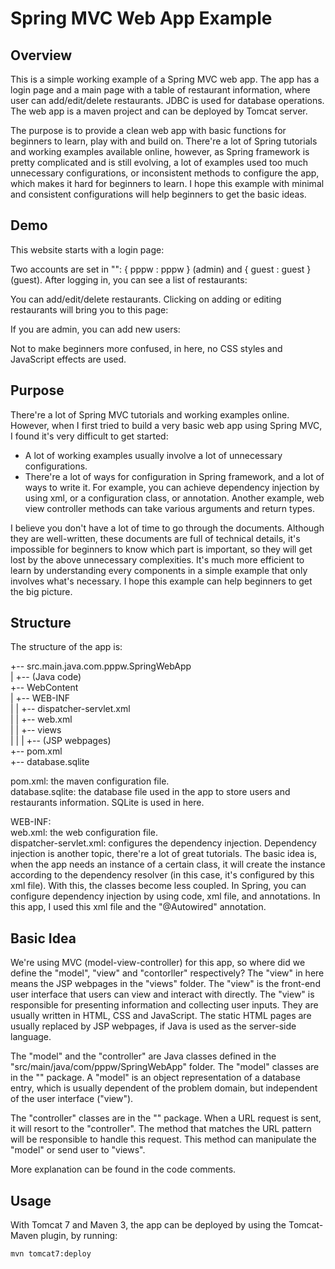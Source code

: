 # Spring MVC Web App Example

## Overview

This is a simple working example of a Spring MVC web app. The app has a login page and a main page with a table of restaurant information, where user can add/edit/delete restaurants. JDBC is used for database operations. The web app is a maven project and can be deployed by Tomcat server. 

The purpose is to provide a clean web app with basic functions for beginners to learn, play with and build on. There're a lot of Spring tutorials and working examples available online, however, as Spring framework is pretty complicated and is still evolving, a lot of examples used too much unnecessary configurations, or inconsistent methods to configure the app, which makes it hard for beginners to learn. I hope this example with minimal and consistent configurations will help beginners to get the basic ideas. 

## Demo

This website starts with a login page:

Two accounts are set in "": { pppw : pppw } (admin) and  { guest : guest } (guest). After logging in, you can see a list of restaurants: 

You can add/edit/delete restaurants. Clicking on adding or editing restaurants will bring you to this page:

If you are admin, you can add new users:

Not to make beginners more confused, in here, no CSS styles and JavaScript effects are used. 

## Purpose

There're a lot of Spring MVC tutorials and working examples online. However, when I first tried to build a very basic web app using Spring MVC, I found it's very difficult to get started:   
* A lot of working examples usually involve a lot of unnecessary configurations.    
* There're a lot of ways for configuration in Spring framework, and a lot of ways to write it. For example, you can achieve dependency injection by using xml, or a configuration class, or annotation. Another example, web view controller methods can take various arguments and return types.   

I believe you don't have a lot of time to go through the documents. Although they are well-written, these documents are full of technical details, it's impossible for beginners to know which part is important, so they will get lost by the above unnecessary complexities. It's much more efficient to learn by understanding every components in a simple example that only involves what's necessary. I hope this example can help beginners to get the big picture. 

## Structure

The structure of the app is:    

+-- src.main.java.com.pppw.SpringWebApp    
|   +-- (Java code)    
+-- WebContent    
|   +-- WEB-INF    
|   |   +-- dispatcher-servlet.xml    
|   |   +-- web.xml    
|   |   +-- views    
|   |   |   +-- (JSP webpages)    
+-- pom.xml    
+-- database.sqlite    


pom.xml: the maven configuration file.    
database.sqlite: the database file used in the app to store users and restaurants information. SQLite is used in here.    

WEB-INF:    
web.xml: the web configuration file.    
dispatcher-servlet.xml: configures the dependency injection. Dependency injection is another topic, there're a lot of great tutorials. The basic idea is, when the app needs an instance of a certain class, it will create the instance according to the dependency resolver (in this case, it's configured by this xml file). With this, the classes become less coupled. In Spring, you can configure dependency injection by using code, xml file, and annotations. In this app, I used this xml file and the "@Autowired" annotation.    

## Basic Idea

We're using MVC (model-view-controller) for this app, so where did we define the "model", "view" and "contorller" respectively? The "view" in here means the JSP webpages in the "views" folder. The "view" is the front-end user interface that users can view and interact with directly. The "view" is responsible for presenting information and collecting user inputs. They are usually written in HTML, CSS and JavaScript. The static HTML pages are usually replaced by JSP webpages, if Java is used as the server-side language. 

The "model" and the "controller" are Java classes defined in the "src/main/java/com/pppw/SpringWebApp" folder. The "model" classes are in the "" package. A "model" is an object representation of a database entry, which is usually dependent of the problem domain, but independent of the user interface ("view").  

The "controller" classes are in the "" package. When a URL request is sent, it will resort to the "controller". The method that matches the URL pattern will be responsible to handle this request. This method can manipulate the "model" or send user to "views". 

More explanation can be found in the code comments.

## Usage

With Tomcat 7 and Maven 3, the app can be deployed by using the Tomcat-Maven plugin, by running: 

```
mvn tomcat7:deploy
```



